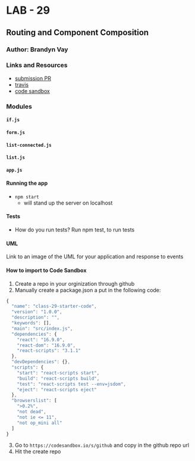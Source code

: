 # LAB - 29

## Routing and Component Composition

### Author: Brandyn Vay

### Links and Resources
* [submission PR](https://github.com/brandyn-vay-401-advanced-javascript/lab-class-29)
* [travis](https://travis-ci.com/brandyn-vay-401-advanced-javascript/lab-class-29)
* [code sandbox](https://codesandbox.io/s/lab-class-29-zd52s)

### Modules
#### `if.js`
#### `form.js`
#### `list-connected.js`
#### `list.js`
#### `app.js`

#### Running the app
* `npm start`
  * will stand up the server on localhost
  
#### Tests
* How do you run tests? Run npm test, to run tests

#### UML
Link to an image of the UML for your application and response to events


#### How to import to Code Sandbox

1. Create a repo in your orginization through github
2. Manually create a package.json a put in the following code:
```javascript
{
  "name": "class-29-starter-code",
  "version": "1.0.0",
  "description": "",
  "keywords": [],
  "main": "src/index.js",
  "dependencies": {
    "react": "16.9.0",
    "react-dom": "16.9.0",
    "react-scripts": "3.1.1"
  },
  "devDependencies": {},
  "scripts": {
    "start": "react-scripts start",
    "build": "react-scripts build",
    "test": "react-scripts test --env=jsdom",
    "eject": "react-scripts eject"
  },
  "browserslist": [
    ">0.2%",
    "not dead",
    "not ie <= 11",
    "not op_mini all"
  ]
}
```

3. Go to `https://codesandbox.io/s/github` and copy in the github repo url
4. Hit the create repo

